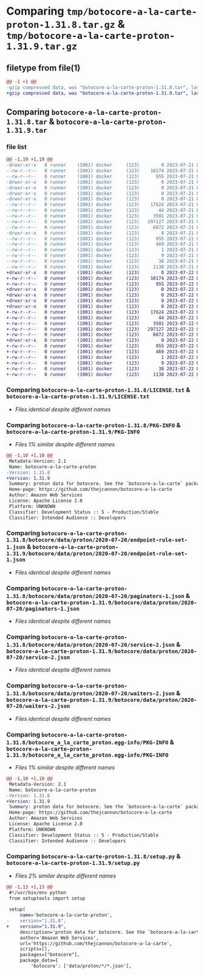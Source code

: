 # Comparing `tmp/botocore-a-la-carte-proton-1.31.8.tar.gz` & `tmp/botocore-a-la-carte-proton-1.31.9.tar.gz`

## filetype from file(1)

```diff
@@ -1 +1 @@
-gzip compressed data, was "botocore-a-la-carte-proton-1.31.8.tar", last modified: Fri Jul 21 01:21:46 2023, max compression
+gzip compressed data, was "botocore-a-la-carte-proton-1.31.9.tar", last modified: Sat Jul 22 01:20:47 2023, max compression
```

## Comparing `botocore-a-la-carte-proton-1.31.8.tar` & `botocore-a-la-carte-proton-1.31.9.tar`

### file list

```diff
@@ -1,19 +1,19 @@
-drwxr-xr-x   0 runner    (1001) docker     (123)        0 2023-07-21 01:21:46.435397 botocore-a-la-carte-proton-1.31.8/
--rw-r--r--   0 runner    (1001) docker     (123)    10174 2023-07-21 01:21:46.000000 botocore-a-la-carte-proton-1.31.8/LICENSE.txt
--rw-r--r--   0 runner    (1001) docker     (123)      955 2023-07-21 01:21:46.435397 botocore-a-la-carte-proton-1.31.8/PKG-INFO
-drwxr-xr-x   0 runner    (1001) docker     (123)        0 2023-07-21 01:21:46.435397 botocore-a-la-carte-proton-1.31.8/botocore/
-drwxr-xr-x   0 runner    (1001) docker     (123)        0 2023-07-21 01:21:46.435397 botocore-a-la-carte-proton-1.31.8/botocore/data/
-drwxr-xr-x   0 runner    (1001) docker     (123)        0 2023-07-21 01:21:46.435397 botocore-a-la-carte-proton-1.31.8/botocore/data/proton/
-drwxr-xr-x   0 runner    (1001) docker     (123)        0 2023-07-21 01:21:46.435397 botocore-a-la-carte-proton-1.31.8/botocore/data/proton/2020-07-20/
--rw-r--r--   0 runner    (1001) docker     (123)    17624 2023-07-21 01:21:06.000000 botocore-a-la-carte-proton-1.31.8/botocore/data/proton/2020-07-20/endpoint-rule-set-1.json
--rw-r--r--   0 runner    (1001) docker     (123)       44 2023-07-21 01:21:06.000000 botocore-a-la-carte-proton-1.31.8/botocore/data/proton/2020-07-20/examples-1.json
--rw-r--r--   0 runner    (1001) docker     (123)     3501 2023-07-21 01:21:06.000000 botocore-a-la-carte-proton-1.31.8/botocore/data/proton/2020-07-20/paginators-1.json
--rw-r--r--   0 runner    (1001) docker     (123)   297127 2023-07-21 01:21:06.000000 botocore-a-la-carte-proton-1.31.8/botocore/data/proton/2020-07-20/service-2.json
--rw-r--r--   0 runner    (1001) docker     (123)     6872 2023-07-21 01:21:06.000000 botocore-a-la-carte-proton-1.31.8/botocore/data/proton/2020-07-20/waiters-2.json
-drwxr-xr-x   0 runner    (1001) docker     (123)        0 2023-07-21 01:21:46.435397 botocore-a-la-carte-proton-1.31.8/botocore_a_la_carte_proton.egg-info/
--rw-r--r--   0 runner    (1001) docker     (123)      955 2023-07-21 01:21:46.000000 botocore-a-la-carte-proton-1.31.8/botocore_a_la_carte_proton.egg-info/PKG-INFO
--rw-r--r--   0 runner    (1001) docker     (123)      469 2023-07-21 01:21:46.000000 botocore-a-la-carte-proton-1.31.8/botocore_a_la_carte_proton.egg-info/SOURCES.txt
--rw-r--r--   0 runner    (1001) docker     (123)        1 2023-07-21 01:21:46.000000 botocore-a-la-carte-proton-1.31.8/botocore_a_la_carte_proton.egg-info/dependency_links.txt
--rw-r--r--   0 runner    (1001) docker     (123)        9 2023-07-21 01:21:46.000000 botocore-a-la-carte-proton-1.31.8/botocore_a_la_carte_proton.egg-info/top_level.txt
--rw-r--r--   0 runner    (1001) docker     (123)       38 2023-07-21 01:21:46.435397 botocore-a-la-carte-proton-1.31.8/setup.cfg
--rw-r--r--   0 runner    (1001) docker     (123)     1138 2023-07-21 01:21:46.000000 botocore-a-la-carte-proton-1.31.8/setup.py
+drwxr-xr-x   0 runner    (1001) docker     (123)        0 2023-07-22 01:20:47.801270 botocore-a-la-carte-proton-1.31.9/
+-rw-r--r--   0 runner    (1001) docker     (123)    10174 2023-07-22 01:20:47.000000 botocore-a-la-carte-proton-1.31.9/LICENSE.txt
+-rw-r--r--   0 runner    (1001) docker     (123)      955 2023-07-22 01:20:47.801270 botocore-a-la-carte-proton-1.31.9/PKG-INFO
+drwxr-xr-x   0 runner    (1001) docker     (123)        0 2023-07-22 01:20:47.801270 botocore-a-la-carte-proton-1.31.9/botocore/
+drwxr-xr-x   0 runner    (1001) docker     (123)        0 2023-07-22 01:20:47.801270 botocore-a-la-carte-proton-1.31.9/botocore/data/
+drwxr-xr-x   0 runner    (1001) docker     (123)        0 2023-07-22 01:20:47.801270 botocore-a-la-carte-proton-1.31.9/botocore/data/proton/
+drwxr-xr-x   0 runner    (1001) docker     (123)        0 2023-07-22 01:20:47.801270 botocore-a-la-carte-proton-1.31.9/botocore/data/proton/2020-07-20/
+-rw-r--r--   0 runner    (1001) docker     (123)    17624 2023-07-22 01:20:09.000000 botocore-a-la-carte-proton-1.31.9/botocore/data/proton/2020-07-20/endpoint-rule-set-1.json
+-rw-r--r--   0 runner    (1001) docker     (123)       44 2023-07-22 01:20:09.000000 botocore-a-la-carte-proton-1.31.9/botocore/data/proton/2020-07-20/examples-1.json
+-rw-r--r--   0 runner    (1001) docker     (123)     3501 2023-07-22 01:20:09.000000 botocore-a-la-carte-proton-1.31.9/botocore/data/proton/2020-07-20/paginators-1.json
+-rw-r--r--   0 runner    (1001) docker     (123)   297127 2023-07-22 01:20:09.000000 botocore-a-la-carte-proton-1.31.9/botocore/data/proton/2020-07-20/service-2.json
+-rw-r--r--   0 runner    (1001) docker     (123)     6872 2023-07-22 01:20:09.000000 botocore-a-la-carte-proton-1.31.9/botocore/data/proton/2020-07-20/waiters-2.json
+drwxr-xr-x   0 runner    (1001) docker     (123)        0 2023-07-22 01:20:47.801270 botocore-a-la-carte-proton-1.31.9/botocore_a_la_carte_proton.egg-info/
+-rw-r--r--   0 runner    (1001) docker     (123)      955 2023-07-22 01:20:47.000000 botocore-a-la-carte-proton-1.31.9/botocore_a_la_carte_proton.egg-info/PKG-INFO
+-rw-r--r--   0 runner    (1001) docker     (123)      469 2023-07-22 01:20:47.000000 botocore-a-la-carte-proton-1.31.9/botocore_a_la_carte_proton.egg-info/SOURCES.txt
+-rw-r--r--   0 runner    (1001) docker     (123)        1 2023-07-22 01:20:47.000000 botocore-a-la-carte-proton-1.31.9/botocore_a_la_carte_proton.egg-info/dependency_links.txt
+-rw-r--r--   0 runner    (1001) docker     (123)        9 2023-07-22 01:20:47.000000 botocore-a-la-carte-proton-1.31.9/botocore_a_la_carte_proton.egg-info/top_level.txt
+-rw-r--r--   0 runner    (1001) docker     (123)       38 2023-07-22 01:20:47.801270 botocore-a-la-carte-proton-1.31.9/setup.cfg
+-rw-r--r--   0 runner    (1001) docker     (123)     1138 2023-07-22 01:20:47.000000 botocore-a-la-carte-proton-1.31.9/setup.py
```

### Comparing `botocore-a-la-carte-proton-1.31.8/LICENSE.txt` & `botocore-a-la-carte-proton-1.31.9/LICENSE.txt`

 * *Files identical despite different names*

### Comparing `botocore-a-la-carte-proton-1.31.8/PKG-INFO` & `botocore-a-la-carte-proton-1.31.9/PKG-INFO`

 * *Files 1% similar despite different names*

```diff
@@ -1,10 +1,10 @@
 Metadata-Version: 2.1
 Name: botocore-a-la-carte-proton
-Version: 1.31.8
+Version: 1.31.9
 Summary: proton data for botocore. See the `botocore-a-la-carte` package for more info.
 Home-page: https://github.com/thejcannon/botocore-a-la-carte
 Author: Amazon Web Services
 License: Apache License 2.0
 Platform: UNKNOWN
 Classifier: Development Status :: 5 - Production/Stable
 Classifier: Intended Audience :: Developers
```

### Comparing `botocore-a-la-carte-proton-1.31.8/botocore/data/proton/2020-07-20/endpoint-rule-set-1.json` & `botocore-a-la-carte-proton-1.31.9/botocore/data/proton/2020-07-20/endpoint-rule-set-1.json`

 * *Files identical despite different names*

### Comparing `botocore-a-la-carte-proton-1.31.8/botocore/data/proton/2020-07-20/paginators-1.json` & `botocore-a-la-carte-proton-1.31.9/botocore/data/proton/2020-07-20/paginators-1.json`

 * *Files identical despite different names*

### Comparing `botocore-a-la-carte-proton-1.31.8/botocore/data/proton/2020-07-20/service-2.json` & `botocore-a-la-carte-proton-1.31.9/botocore/data/proton/2020-07-20/service-2.json`

 * *Files identical despite different names*

### Comparing `botocore-a-la-carte-proton-1.31.8/botocore/data/proton/2020-07-20/waiters-2.json` & `botocore-a-la-carte-proton-1.31.9/botocore/data/proton/2020-07-20/waiters-2.json`

 * *Files identical despite different names*

### Comparing `botocore-a-la-carte-proton-1.31.8/botocore_a_la_carte_proton.egg-info/PKG-INFO` & `botocore-a-la-carte-proton-1.31.9/botocore_a_la_carte_proton.egg-info/PKG-INFO`

 * *Files 1% similar despite different names*

```diff
@@ -1,10 +1,10 @@
 Metadata-Version: 2.1
 Name: botocore-a-la-carte-proton
-Version: 1.31.8
+Version: 1.31.9
 Summary: proton data for botocore. See the `botocore-a-la-carte` package for more info.
 Home-page: https://github.com/thejcannon/botocore-a-la-carte
 Author: Amazon Web Services
 License: Apache License 2.0
 Platform: UNKNOWN
 Classifier: Development Status :: 5 - Production/Stable
 Classifier: Intended Audience :: Developers
```

### Comparing `botocore-a-la-carte-proton-1.31.8/setup.py` & `botocore-a-la-carte-proton-1.31.9/setup.py`

 * *Files 2% similar despite different names*

```diff
@@ -1,13 +1,13 @@
 #!/usr/bin/env python
 from setuptools import setup
 
 setup(
     name='botocore-a-la-carte-proton',
-    version="1.31.8",
+    version="1.31.9",
     description='proton data for botocore. See the `botocore-a-la-carte` package for more info.',
     author='Amazon Web Services',
     url='https://github.com/thejcannon/botocore-a-la-carte',
     scripts=[],
     packages=["botocore"],
     package_data={
         'botocore': ['data/proton/*/*.json'],
```

